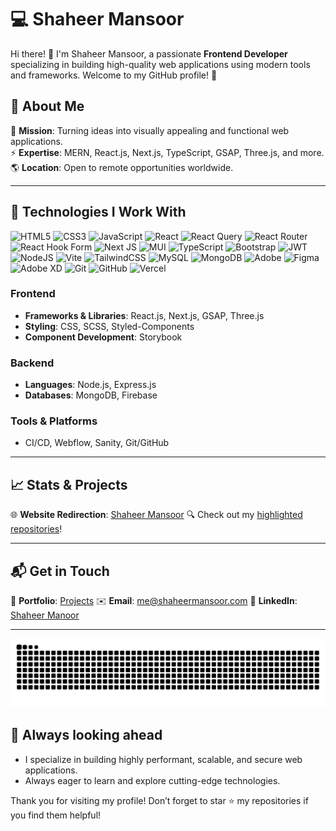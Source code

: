 # 💻 Shaheer Mansoor  

Hi there! 👋 I'm Shaheer Mansoor, a passionate **Frontend Developer** specializing in building high-quality web applications using modern tools and frameworks. Welcome to my GitHub profile! 🌟  

## 🌟 About Me  
🎯 **Mission**: Turning ideas into visually appealing and functional web applications.  
⚡ **Expertise**: MERN, React.js, Next.js, TypeScript, GSAP, Three.js, and more.  
🌎 **Location**: Open to remote opportunities worldwide.  

---

## 🚀 Technologies I Work With  
![HTML5](https://img.shields.io/badge/html5-%23E34F26.svg?style=for-the-badge&logo=html5&logoColor=white) ![CSS3](https://img.shields.io/badge/css3-%231572B6.svg?style=for-the-badge&logo=css3&logoColor=white) ![JavaScript](https://img.shields.io/badge/javascript-%23323330.svg?style=for-the-badge&logo=javascript&logoColor=%23F7DF1E) ![React](https://img.shields.io/badge/react-%2320232a.svg?style=for-the-badge&logo=react&logoColor=%2361DAFB) ![React Query](https://img.shields.io/badge/-React%20Query-FF4154?style=for-the-badge&logo=react%20query&logoColor=white) ![React Router](https://img.shields.io/badge/React_Router-CA4245?style=for-the-badge&logo=react-router&logoColor=white) ![React Hook Form](https://img.shields.io/badge/React%20Hook%20Form-%23EC5990.svg?style=for-the-badge&logo=reacthookform&logoColor=white) ![Next JS](https://img.shields.io/badge/Next-black?style=for-the-badge&logo=next.js&logoColor=white) ![MUI](https://img.shields.io/badge/MUI-%230081CB.svg?style=for-the-badge&logo=mui&logoColor=white) ![TypeScript](https://img.shields.io/badge/typescript-%23007ACC.svg?style=for-the-badge&logo=typescript&logoColor=white) ![Bootstrap](https://img.shields.io/badge/bootstrap-%238511FA.svg?style=for-the-badge&logo=bootstrap&logoColor=white) ![JWT](https://img.shields.io/badge/JWT-black?style=for-the-badge&logo=JSON%20web%20tokens) ![NodeJS](https://img.shields.io/badge/node.js-6DA55F?style=for-the-badge&logo=node.js&logoColor=white) ![Vite](https://img.shields.io/badge/vite-%23646CFF.svg?style=for-the-badge&logo=vite&logoColor=white) ![TailwindCSS](https://img.shields.io/badge/tailwindcss-%2338B2AC.svg?style=for-the-badge&logo=tailwind-css&logoColor=white) ![MySQL](https://img.shields.io/badge/mysql-4479A1.svg?style=for-the-badge&logo=mysql&logoColor=white) ![MongoDB](https://img.shields.io/badge/MongoDB-%234ea94b.svg?style=for-the-badge&logo=mongodb&logoColor=white) ![Adobe](https://img.shields.io/badge/adobe-%23FF0000.svg?style=for-the-badge&logo=adobe&logoColor=white) ![Figma](https://img.shields.io/badge/figma-%23F24E1E.svg?style=for-the-badge&logo=figma&logoColor=white) ![Adobe XD](https://img.shields.io/badge/Adobe%20XD-470137?style=for-the-badge&logo=Adobe%20XD&logoColor=#FF61F6) ![Git](https://img.shields.io/badge/git-%23F05033.svg?style=for-the-badge&logo=git&logoColor=white) ![GitHub](https://img.shields.io/badge/github-%23121011.svg?style=for-the-badge&logo=github&logoColor=white) ![Vercel](https://img.shields.io/badge/vercel-%23000000.svg?style=for-the-badge&logo=vercel&logoColor=white)
### Frontend  
- **Frameworks & Libraries**: React.js, Next.js, GSAP, Three.js  
- **Styling**: CSS, SCSS, Styled-Components  
- **Component Development**: Storybook  

### Backend  
- **Languages**: Node.js, Express.js  
- **Databases**: MongoDB, Firebase  

### Tools & Platforms  
- CI/CD, Webflow, Sanity, Git/GitHub  

---

## 📈 Stats & Projects  
🌐 **Website Redirection**: [Shaheer Mansoor](https://shaheermansoor.com)
🔍 Check out my [highlighted repositories](https://github.com/Shaheer5/yc-directory)!  

---

## 📬 Get in Touch  
🔗 **Portfolio**: [Projects](https://shaheermansoor.com/projects)
✉️ **Email**: me@shaheermansoor.com
💼 **LinkedIn**: [Shaheer Manoor](linkedin.com/in/shaheer-mansoor) 

---


<picture>
  <source media="(prefers-color-scheme: dark)" srcset="https://raw.githubusercontent.com/farhanf7n/farhanf7n/output/github-snake-dark.svg" />
  <source media="(prefers-color-scheme: light)" srcset="https://raw.githubusercontent.com/farhanf7n/farhanf7n/output/github-snake.svg" />
  <img alt="github-snake" src="https://raw.githubusercontent.com/farhanf7n/farhanf7n/output/github-snake.svg" />
</picture>

## 🌟 Always looking ahead 
- I specialize in building highly performant, scalable, and secure web applications.  
- Always eager to learn and explore cutting-edge technologies.  

Thank you for visiting my profile! Don’t forget to star ⭐ my repositories if you find them helpful!  
